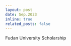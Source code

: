 ```yaml
---
layout: post
date: Sep.2023
inline: true
related_posts: false
---
```


Fudan University Scholarship
